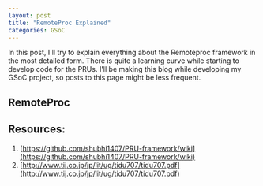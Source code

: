 ```yaml
---
layout: post
title: "RemoteProc Explained"
categories: GSoC
---
```


In this post, I'll try to explain everything about the Remoteproc framework in the most detailed form. There is quite a learning curve while starting to develop code for the PRUs.
I'll be making this blog while developing my GSoC project, so posts to this page might be less frequent.

## RemoteProc

## Resources:
1. [https://github.com/shubhi1407/PRU-framework/wiki](https://github.com/shubhi1407/PRU-framework/wiki)
2. [http://www.tij.co.jp/jp/lit/ug/tidu707/tidu707.pdf](http://www.tij.co.jp/jp/lit/ug/tidu707/tidu707.pdf) 
